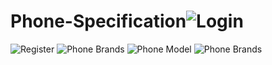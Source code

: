 # Phone-Specification![Login](https://user-images.githubusercontent.com/28781001/183672085-38a197f2-11c9-4660-9b3a-b92f79f25424.png)
![Register](https://user-images.githubusercontent.com/28781001/183672314-d2601d43-6965-4d5f-9122-4dcd770bfd8f.png)
![Phone Brands](https://user-images.githubusercontent.com/28781001/183672541-01c6fbcb-7dd8-4969-8ebb-9b2cf5b21e9b.png)
![Phone Model](https://user-images.githubusercontent.com/28781001/183672712-fb86f054-4895-4cb0-8112-b52aeb1d828b.png)
![Phone Brands](https://user-images.githubusercontent.com/28781001/183672934-cd02b00b-6f17-4b03-8230-7c0e81c70176.png)
